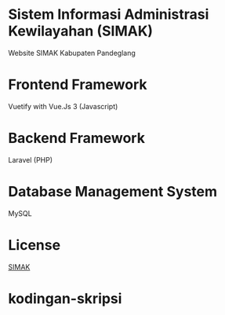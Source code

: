 # Sistem Informasi Administrasi Kewilayahan (SIMAK)

Website SIMAK Kabupaten Pandeglang

# Frontend Framework

Vuetify with Vue.Js 3 (Javascript)

# Backend Framework

Laravel (PHP)

# Database Management System

MySQL

# License

[SIMAK](http://simak.pandeglangkab.go.id)
# kodingan-skripsi
